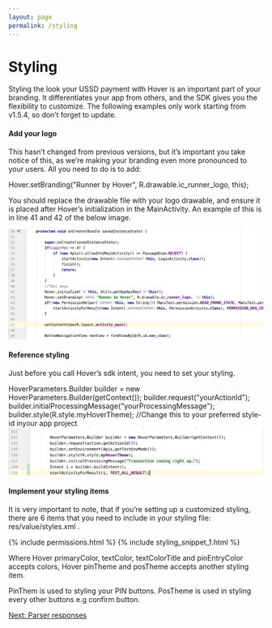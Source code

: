 ```yaml
---
layout: page
permalink: /styling
---
```


# Styling

Styling the look your USSD payment with Hover is an important part of your branding. It differentiates your app from others, and the SDK gives you the flexibility to customize. The following examples only work starting from v1.5.4, so don’t forget to update.

####  Add your logo

This hasn’t changed from previous versions, but it’s important you take notice of this, as we’re making your branding even more pronounced to your users. All you need to do is to add:

<div class="call-out call-out-info">
Hover.setBranding("Runner by Hover", R.drawable.ic_runner_logo, this); 
</div>

You should replace the drawable file with your logo drawable, and ensure it is placed after Hover’s initialization in the MainActivity. An example of this is in line 41 and 42 of the below image.

 <div><img src="/assets/images/styling1.png"></div>
 
 
 
 
 ####  Reference styling

 Just before you call Hover’s sdk intent, you need to set your styling.

<div class="call-out call-out-info">
 HoverParameters.Builder builder = new HoverParameters.Builder(getContext());
 builder.request("yourActionId");
 builder.initialProcessingMessage("yourProcessingMessage");
 builder.style(R.style.myHoverTheme); //Change this to your preferred style-id inyour app project
 </div>
 
  <div><img src="/assets/images/styling2.png"> </div>
 
 
 
 
 ####  Implement your styling items
 
 It is very important to note, that if you’re setting up a customized styling, there are 6 items that you need to include in your styling file: res/value/styles.xml .
 
 
 
{% include permissions.html %}
{% include styling_snippet_1.html %}

Where Hover primaryColor, textColor, textColorTitle and pinEntryColor accepts colors, Hover pinTheme and posTheme accepts another styling item.

PinThem is used to styling your PIN buttons.
PosTheme is used in styling every other buttons e.g confirm button.



[Next: Parser responses](/parsing)
